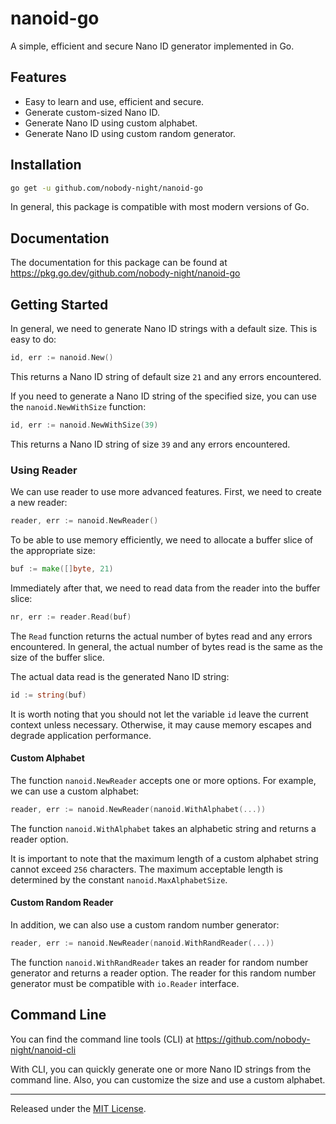 # nanoid-go
A simple, efficient and secure Nano ID generator implemented in Go.

## Features
- Easy to learn and use, efficient and secure.
- Generate custom-sized Nano ID.
- Generate Nano ID using custom alphabet.
- Generate Nano ID using custom random generator.

## Installation
```bash
go get -u github.com/nobody-night/nanoid-go
```
In general, this package is compatible with most modern versions of Go.

## Documentation
The documentation for this package can be found at https://pkg.go.dev/github.com/nobody-night/nanoid-go

## Getting Started
In general, we need to generate Nano ID strings with a default size. This is easy to do:
```go
id, err := nanoid.New()
```
This returns a Nano ID string of default size `21` and any errors encountered.

If you need to generate a Nano ID string of the specified size, you can use the `nanoid.NewWithSize` function:
```go
id, err := nanoid.NewWithSize(39)
```
This returns a Nano ID string of size `39` and any errors encountered.

### Using Reader
We can use reader to use more advanced features. First, we need to create a new reader:
```go
reader, err := nanoid.NewReader()
```

To be able to use memory efficiently, we need to allocate a buffer slice of the appropriate size:
```go
buf := make([]byte, 21)
```

Immediately after that, we need to read data from the reader into the buffer slice:
```go
nr, err := reader.Read(buf)
```
The `Read` function returns the actual number of bytes read and any errors encountered. In general, the actual number of bytes read is the same as the size of the buffer slice.

The actual data read is the generated Nano ID string:
```go
id := string(buf)
```
It is worth noting that you should not let the variable `id` leave the current context unless necessary. Otherwise, it may cause memory escapes and degrade application performance.

#### Custom Alphabet
The function `nanoid.NewReader` accepts one or more options. For example, we can use a custom alphabet:
```go
reader, err := nanoid.NewReader(nanoid.WithAlphabet(...))
```
The function `nanoid.WithAlphabet` takes an alphabetic string and returns a reader option.

It is important to note that the maximum length of a custom alphabet string cannot exceed `256` characters. The maximum acceptable length is determined by the constant `nanoid.MaxAlphabetSize`.

#### Custom Random Reader
In addition, we can also use a custom random number generator:
```go
reader, err := nanoid.NewReader(nanoid.WithRandReader(...))
```
The function `nanoid.WithRandReader` takes an reader for random number generator and returns a reader option. The reader for this random number generator must be compatible with `io.Reader` interface.

## Command Line
You can find the command line tools (CLI) at https://github.com/nobody-night/nanoid-cli

With CLI, you can quickly generate one or more Nano ID strings from the command line. Also, you can customize the size and use a custom alphabet.

<hr>

Released under the [MIT License](LICENSE).

